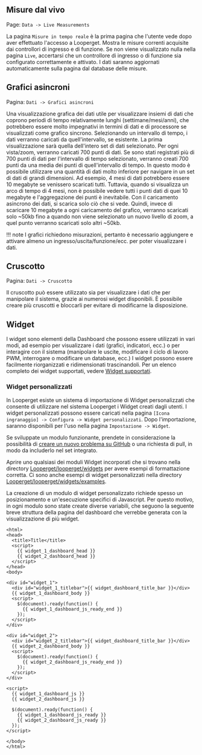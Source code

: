 ## Misure dal vivo

Page\: `Data -> Live Measurements`

La pagina `Misure in tempo reale` è la prima pagina che l'utente vede dopo aver effettuato l'accesso a Looperget. Mostra le misure correnti acquisite dai controllori di ingresso e di funzione. Se non viene visualizzato nulla nella pagina `Live`, accertarsi che un controllore di ingresso o di funzione sia configurato correttamente e attivato. I dati saranno aggiornati automaticamente sulla pagina dal database delle misure.

## Grafici asincroni

Pagina\: `Dati -> Grafici asincroni`

Una visualizzazione grafica dei dati utile per visualizzare insiemi di dati che coprono periodi di tempo relativamente lunghi (settimane/mesi/anni), che potrebbero essere molto impegnativi in termini di dati e di processore se visualizzati come grafico sincrono. Selezionando un intervallo di tempo, i dati verranno caricati da quell'intervallo, se esistente. La prima visualizzazione sarà quella dell'intero set di dati selezionato. Per ogni vista/zoom, verranno caricati 700 punti di dati. Se sono stati registrati più di 700 punti di dati per l'intervallo di tempo selezionato, verranno creati 700 punti da una media dei punti di quell'intervallo di tempo. In questo modo è possibile utilizzare una quantità di dati molto inferiore per navigare in un set di dati di grandi dimensioni. Ad esempio, 4 mesi di dati potrebbero essere 10 megabyte se venissero scaricati tutti. Tuttavia, quando si visualizza un arco di tempo di 4 mesi, non è possibile vedere tutti i punti dati di quei 10 megabyte e l'aggregazione dei punti è inevitabile. Con il caricamento asincrono dei dati, si scarica solo ciò che si vede. Quindi, invece di scaricare 10 megabyte a ogni caricamento del grafico, verranno scaricati solo ~50kb fino a quando non viene selezionato un nuovo livello di zoom, a quel punto verranno scaricati solo altri ~50kb.

!!! note
    I grafici richiedono misurazioni, pertanto è necessario aggiungere e attivare almeno un ingresso/uscita/funzione/ecc. per poter visualizzare i dati.

## Cruscotto

Pagina\: `Dati -> Cruscotto`

Il cruscotto può essere utilizzato sia per visualizzare i dati che per manipolare il sistema, grazie ai numerosi widget disponibili. È possibile creare più cruscotti e bloccarli per evitare di modificarne la disposizione.

## Widget

I widget sono elementi della Dashboard che possono essere utilizzati in vari modi, ad esempio per visualizzare i dati (grafici, indicatori, ecc.) o per interagire con il sistema (manipolare le uscite, modificare il ciclo di lavoro PWM, interrogare o modificare un database, ecc.) I widget possono essere facilmente riorganizzati e ridimensionati trascinandoli. Per un elenco completo dei widget supportati, vedere [Widget supportati](Supported-Widgets.md).

### Widget personalizzati

In Looperget esiste un sistema di importazione di Widget personalizzati che consente di utilizzare nel sistema Looperget i Widget creati dagli utenti. I widget personalizzati possono essere caricati nella pagina `[Icona ingranaggio] -> Configura -> Widget personalizzati`. Dopo l'importazione, saranno disponibili per l'uso nella pagina `Impostazione -> Widget`.

Se sviluppate un modulo funzionante, prendete in considerazione la possibilità di [creare un nuovo problema su GitHub](https://github.com/aot-inc/Looperget/issues/new?assignees=&labels=&template=feature-request.md&title=New%20Module) o una richiesta di pull, in modo da includerlo nel set integrato.

Aprire uno qualsiasi dei moduli Widget incorporati che si trovano nella directory [Looperget/looperget/widgets](https://github.com/aot-inc/Looperget/tree/master/looperget/widgets/) per avere esempi di formattazione corretta. Ci sono anche esempi di widget personalizzati nella directory [Looperget/looperget/widgets/examples](https://github.com/aot-inc/Looperget/tree/master/looperget/widgets/examples).

La creazione di un modulo di widget personalizzato richiede spesso un posizionamento e un'esecuzione specifici di Javascript. Per questo motivo, in ogni modulo sono state create diverse variabili, che seguono la seguente breve struttura della pagina del dashboard che verrebbe generata con la visualizzazione di più widget.

```angular2html
<html>
<head>
  <title>Title</title>
  <script>
    {{ widget_1_dashboard_head }}
    {{ widget_2_dashboard_head }}
  </script>
</head>
<body>

<div id="widget_1">
  <div id="widget_1_titlebar">{{ widget_dashboard_title_bar }}</div>
  {{ widget_1_dashboard_body }}
  <script>
    $(document).ready(function() {
      {{ widget_1_dashboard_js_ready_end }}
    });
  </script>
</div>

<div id="widget_2">
  <div id="widget_2_titlebar">{{ widget_dashboard_title_bar }}</div>
  {{ widget_2_dashboard_body }}
  <script>
    $(document).ready(function() {
      {{ widget_2_dashboard_js_ready_end }}
    });
  </script>
</div>

<script>
  {{ widget_1_dashboard_js }}
  {{ widget_2_dashboard_js }}

  $(document).ready(function() {
    {{ widget_1_dashboard_js_ready }}
    {{ widget_2_dashboard_js_ready }}
  });
</script>

</body>
</html>
```

